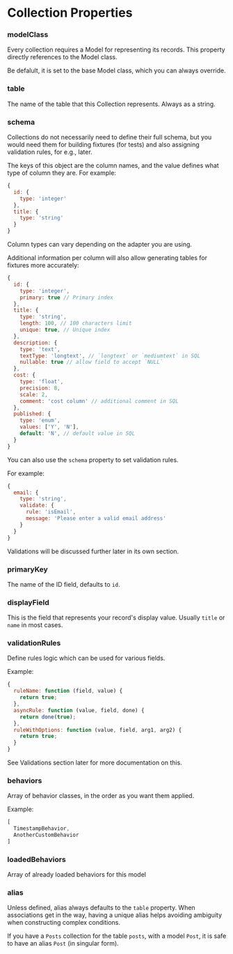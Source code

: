 # Collection Properties

### modelClass

Every collection requires a Model for representing its records. This property directly references to the Model class.

Be defalult, it is set to the base Model class, which you can always override.

### table

The name of the table that this Collection represents. Always as a string.

### schema

Collections do not necessarily need to define their full schema, but you would need them for building fixtures (for tests) and also assigning validation rules, for e.g., later.

The keys of this object are the column names, and the value defines what type of column they are. For example:

```js
{
  id: {
    type: 'integer'
  },
  title: {
    type: 'string'
  }
}
```

Column types can vary depending on the adapter you are using.

Additional information per column will also allow generating tables for fixtures more accurately:

```js
{
  id: {
    type: 'integer',
    primary: true // Primary index
  },
  title: {
    type: 'string',
    length: 100, // 100 characters limit
    unique: true, // Unique index
  },
  description: {
    type: 'text',
    textType: 'longtext', // `longtext` or `mediumtext` in SQL
    nullable: true // allow field to accept `NULL`
  },
  cost: {
    type: 'float',
    precision: 8,
    scale: 2,
    comment: 'cost column' // additional comment in SQL
  },
  published: {
    type: 'enum',
    values: ['Y', 'N'],
    default: 'N', // default value in SQL
  }
}
```

You can also use the `schema` property to set validation rules.

For example:

```js
{
  email: {
    type: 'string',
    validate: {
      rule: 'isEmail',
      message: 'Please enter a valid email address'
    }
  }
}
```

Validations will be discussed further later in its own section.

### primaryKey

The name of the ID field, defaults to `id`.

### displayField

This is the field that represents your record's display value. Usually `title` or `name` in most cases.

### validationRules

Define rules logic which can be used for various fields.

Example:

```js
{
  ruleName: function (field, value) {
    return true;
  },
  asyncRule: function (value, field, done) {
    return done(true);
  },
  ruleWithOptions: function (value, field, arg1, arg2) {
    return true;
  }
}
```

See Validations section later for more documentation on this.

### behaviors

Array of behavior classes, in the order as you want them applied.

Example:

```js
[
  TimestampBehavior,
  AnotherCustomBehavior
]
```

### loadedBehaviors

Array of already loaded behaviors for this model

### alias

Unless defined, alias always defaults to the `table` property. When associations get in the way, having a unique alias helps avoiding ambiguity when constructing complex conditions.

If you have a `Posts` collection for the table `posts`, with a model `Post`, it is safe to have an alias `Post` (in singular form).
